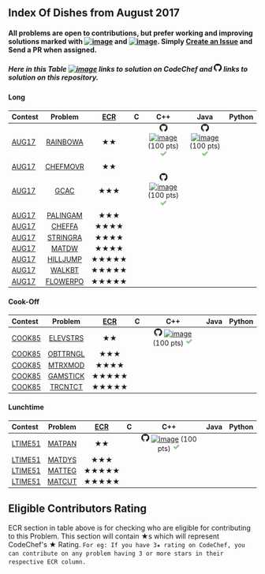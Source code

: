 ## Index Of Dishes from August 2017

#### All problems are open to contributions, but prefer working and improving solutions marked with [![image](../img/WA.png)](#) and [![image](../img/TLE.png)](#). Simply [Create an Issue](https://github.com/iiitv/ChefLib/issues/new) and Send a PR when assigned.

##### Here in this Table [![image](../img/CC.png)](#) links to solution on CodeChef and [![image](../img/GH.png)](#) links to solution on this repository.

<a name="long"></a>
#### Long

| Contest | Problem | [ECR](#ecr) | C | C++ | Java | Python |
|:--------------|:----------------:|:----------------:|:----------------:|:----------------:|:-----------------:|:-----------------:|
| [AUG17](https://www.codechef.com/AUG17) | [RAINBOWA](https://www.codechef.com/AUG17/problems/RAINBOWA) | ★★ | | [![image](../img/GH.png)](AUG/AUG17/RAINBOWA/RAINBOWA.cpp)  [![image](../img/CC.png)](https://www.codechef.com/viewsolution/14909134) (100 pts) [![image](../img/AC.png)](#) | [![image](../img/GH.png)](AUG/AUG17/RAINBOWA/RAINBOWA.java)  [![image](../img/CC.png)](https://www.codechef.com/viewsolution/14859923) (100 pts) [![image](../img/AC.png)](#) | |
| [AUG17](https://www.codechef.com/AUG17) | [CHEFMOVR](https://www.codechef.com/AUG17/problems/CHEFMOVR) | ★★ | | | | |
| [AUG17](https://www.codechef.com/AUG17) | [GCAC](https://www.codechef.com/AUG17/problems/GCAC) | ★★★ | | [![image](../img/GH.png)](AUG/AUG17/GCAC/GCAC.cpp)  [![image](../img/CC.png)](https://www.codechef.com/viewsolution/14947059) (100 pts) [![image](../img/AC.png)](#) | | |
| [AUG17](https://www.codechef.com/AUG17) | [PALINGAM](https://www.codechef.com/AUG17/problems/PALINGAM) | ★★★ | | | | |
| [AUG17](https://www.codechef.com/AUG17) | [CHEFFA](https://www.codechef.com/AUG17/problems/CHEFFA) | ★★★★ | | | | |
| [AUG17](https://www.codechef.com/AUG17) | [STRINGRA](https://www.codechef.com/AUG17/problems/STRINGRA) | ★★★★ | | | | |
| [AUG17](https://www.codechef.com/AUG17) | [MATDW](https://www.codechef.com/AUG17/problems/MATDW) | ★★★★ | | | | |
| [AUG17](https://www.codechef.com/AUG17) | [HILLJUMP](https://www.codechef.com/AUG17/problems/HILLJUMP) | ★★★★★ | | | | |
| [AUG17](https://www.codechef.com/AUG17) | [WALKBT](https://www.codechef.com/AUG17/problems/WALKBT) | ★★★★★ | | | | |
| [AUG17](https://www.codechef.com/AUG17) | [FLOWERPO](https://www.codechef.com/AUG17/problems/FLOWERPO) | ★★★★★ | | | | |

<a name="cook"></a>
#### Cook-Off

| Contest | Problem | [ECR](#ecr) | C | C++ | Java | Python |
|:--------------|:----------------:|:----------------:|:----------------:|:----------------:|:-----------------:|:-----------------:|
| [COOK85](https://www.codechef.com/COOK85) | [ELEVSTRS](https://www.codechef.com/COOK85/problems/ELEVSTRS) | ★★ | | [![image](../img/GH.png)](AUG/COOK85/ELEVSTRS/ELEVSTRS.cpp)  [![image](../img/CC.png)](https://www.codechef.com/viewsolution/15044633) (100 pts) [![image](../img/AC.png)](#) | | |
| [COOK85](https://www.codechef.com/COOK85) | [OBTTRNGL](https://www.codechef.com/COOK85/problems/OBTTRNGL) | ★★★ | | | | |
| [COOK85](https://www.codechef.com/COOK85) | [MTRXMOD](https://www.codechef.com/COOK85/problems/MTRXMOD) | ★★★★ | | | | |
| [COOK85](https://www.codechef.com/COOK85) | [GAMSTICK](https://www.codechef.com/COOK85/problems/GAMSTICK) | ★★★★★ | | | | |
| [COOK85](https://www.codechef.com/COOK85) | [TRCNTCT](https://www.codechef.com/COOK85/problems/TRCNTCT) | ★★★★★ | | | | |

<a name="ltime"></a>
#### Lunchtime

| Contest | Problem | [ECR](#ecr) | C | C++ | Java | Python |
|:--------------|:----------------:|:----------------:|:----------------:|:----------------:|:-----------------:|:-----------------:|
| [LTIME51](https://www.codechef.com/LTIME51) | [MATPAN](https://www.codechef.com/LTIME51/problems/MATPAN) | ★★ | | [![image](../img/GH.png)](AUG/LTIME51/MATPAN/MATPAN.cpp)  [![image](../img/CC.png)](https://www.codechef.com/viewsolution/15119803) (100 pts) [![image](../img/AC.png)](#) | | |
| [LTIME51](https://www.codechef.com/LTIME51) | [MATDYS](https://www.codechef.com/LTIME51/problems/MATDYS) | ★★★ | | | | |
| [LTIME51](https://www.codechef.com/LTIME51) | [MATTEG](https://www.codechef.com/LTIME51/problems/MATTEG) | ★★★★★ | | | | |
| [LTIME51](https://www.codechef.com/LTIME51) | [MATCUT](https://www.codechef.com/LTIME51/problems/MATCUT) | ★★★★★ | | | | |


<a name="ecr"></a>
## Eligible Contributors Rating

ECR section in table above is for checking who are eligible for contributing to this Problem.
This section will contain ★s which will represent CodeChef's ★ Rating.
`For eg: If you have 3★ rating on CodeChef, you can contribute on any problem having 3 or more stars in their respective ECR column.`
